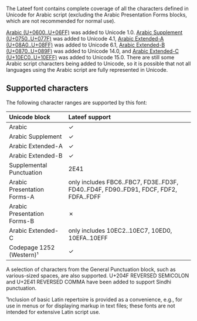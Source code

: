 
The Lateef font contains complete coverage of all the characters defined in Unicode for Arabic script (excluding the Arabic Presentation Forms blocks, which are not recommended for normal use). 

[Arabic (U+0600..U+06FF)](https://www.unicode.org/charts/PDF/U0600.pdf) was added to Unicode 1.0. [Arabic Supplement (U+0750..U+077F)](https://www.unicode.org/charts/PDF/U0750.pdf) was added to Unicode 4.1, [Arabic Extended-A (U+08A0..U+08FF)](https://www.unicode.org/charts/PDF/U08A0.pdf) was added to Unicode 6.1, [Arabic Extended-B (U+0870..U+089F)](https://www.unicode.org/charts/PDF/U0870.pdf) was added to Unicode 14.0, and [Arabic Extended-C (U+10EC0..U+10EFF)](https://www.unicode.org/charts/PDF/U10EC0.pdf) was added to Unicode 15.0. There are still some Arabic script characters being added to Unicode, so it is possible that not all languages using the Arabic script are fully represented in Unicode. 

## Supported characters

The following character ranges are supported by this font:

Unicode block | Lateef support
:------------- | :---------------
Arabic 	| ✓
Arabic Supplement | ✓
Arabic Extended-A | ✓ 
Arabic Extended-B | ✓ 
Supplemental Punctuation | 2E41
Arabic Presentation Forms-A | only includes FBC6..FBC7, FD3E..FD3F, FD40..FD4F, FD90..FD91, FDCF, FDF2, FDFA..FDFF
Arabic Presentation Forms-B | ✗ 
Arabic Extended-C | only includes 10EC2..10EC7, 10ED0, 10EFA..10EFF
Codepage 1252 (Western)¹ | ✓

A selection of characters from the General Punctuation block, such as various-sized spaces, are also supported. U+204F REVERSED SEMICOLON and U+2E41 REVERSED COMMA have been added to support Sindhi punctuation.

¹Inclusion of basic Latin repertoire is provided as a convenience, e.g., for use in menus or for displaying markup in text files; these fonts are not intended for extensive Latin script use.

